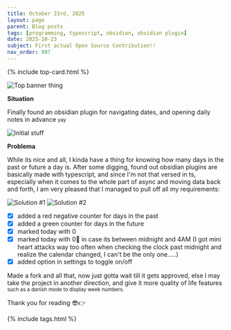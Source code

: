 ```yaml
---
title: October 23rd, 2025
layout: page
parent: Blog posts
tags: [programming, typescript, obsidian, obsidian plugin]
date: 2025-10-23
subject: First actual Open Source Contribution!!
nav_order: 997
---
```


{% include top-card.html %}

![Top banner thing](/assets/images/blog/2025_10_23-1.png)

**Situation**

Finally found an obsidian plugin for navigating dates, and opening daily notes in advance <small>yay</small>

![Initial stuff](/assets/images/blog/2025_10_23-2.png)

**Problema**

While its nice and all, I kinda have a thing for knowing how many days in the past or future a day is. After some digging, found out obsidian plugins are basically made with typescript, and since I'm not that versed in ts, especially when it comes to the whole part of async and moving data back and forth, I am very pleased that I managed to pull off all my requirements:

![Solution #1](/assets/images/blog/2025_10_23-3.png)
![Solution #2](/assets/images/blog/2025_10_23-4.png)

  - [X] added a red negative counter for days in the past
  - [X] added a green counter for days in the future
  - [X] marked today with 0
  - [X] marked today with 0🌛 in case its between midnight and 4AM (I got mini heart attacks way too often when checking the clock past midnight and realize the calendar changed, I can't be the only one.....)
  - [X] added option in settings to toggle on/off

Made a fork and all that, now just gotta wait till it gets approved, else I may take the project in another direction, and give it more quality of life features <small>such as a danish mode to display week numbers.</small>

Thank you for reading 😎👉

{% include tags.html %}